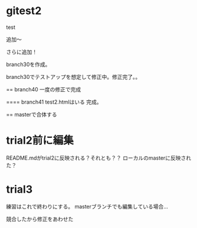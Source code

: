 # gitest2
test

追加～

さらに追加！

branch30を作成。

branch30でテストアップを想定して修正中。修正完了。。

== branch40
一度の修正で完成

==== branch41
test2.htmlはいる
完成。

== masterで合体する

# trial2前に編集
README.mdがtrial2に反映される？それとも？？
ローカルのmasterに反映された？

# trial3
練習はこれで終わりにする。
masterブランチでも編集している場合…

競合したから修正をあわせた



